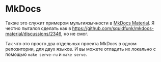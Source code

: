 # MkDocs

Также это служит примером мультиязычности в [MkDocs Material](https://squidfunk.github.io/mkdocs-material/).
Я честно пытался сделать как в https://github.com/squidfunk/mkdocs-material/discussions/2346,
но не смог.

Так что это просто два отдельных проекта MkDocs в одном репозитории, для двух языков.
И вы можете отладить их локально с помощью `make serve-ru` и `make serve`.
